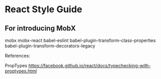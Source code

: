 # React Style Guide

## For introducing MobX
mobx
mobx-react
babel-eslint
babel-plugin-transform-class-properties
babel-plugin-transform-decorators-legacy

References:

PropTypes
https://facebook.github.io/react/docs/typechecking-with-proptypes.html
